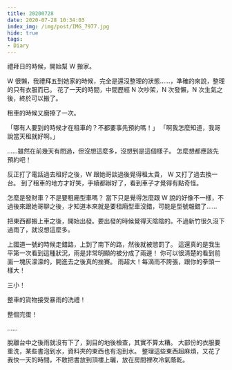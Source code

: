 ```yaml
---
title: 20200728
date: 2020-07-28 10:34:03
index_img: /img/post/IMG_7977.jpg
hide: true
tags:
- Diary
---
```


禮拜日的時候，開始幫 W 搬家。
<!-- more -->
W 很懶，我禮拜五到她家的時候，完全是還沒整理的狀態……，準確的來說，整理的只有衣服而已。
花了一天的時間，中間歷經 N 次吵架，N 次發懶，N 次生氣之後，終於可以搬了。

租車的時候又磨擦了一次。

「哪有人要到的時候才在租車的？不都要事先預約嗎！」
「啊我怎麼知道，我哥說當天租就好啊。」

……雖然在前幾天有問過，但沒想這麼多，沒想到是這個樣子。
怎麼想都應該先預約吧！

反正打了電話過去租好之後，W 跟她哥談過後覺得租太貴， W 又打了過去換一台。
到了租車的地方才好笑，手續都辦好了，看到車子才覺得有點奇怪。

怎麼是發財車？不是要租廂型車嗎？
當下只是覺得怎麼跟 W 說的好像不一樣，不過後來跟她哥聊之後，才知道本來就是要租廂型車沒錯，可能是型號報錯了……

把東西都搬上車之後，開始出發。要出發的時候覺得天陰陰的。不過新竹很久沒下過雨了，就沒想這麼多。

上國道一號的時候走錯路，上到了南下的路，然後就被懲罰了。
這還真的是我生平第一次看到這種狀況，雨是非常明顯的被分成了兩邊！
你可以很清楚的看到前面一塊灰濛濛的，開進去之後真的挫賽。
雨超大！每滴雨不誇張，跟你的拳頭一樣大！

三小！

整車的貨物接受暴雨的洗禮！

整個完蛋！

……

脫離台中之後雨就沒有下了，到目的地後檢查，其實不算太糟。
大部份的衣服要重洗，某些書泡到水，資料夾的東西也有泡到水。
整理這些東西超麻煩，又花了我快一天的時間，不敢把書放到頂樓上曬，放在房間裡吹冷氣蔭乾。
